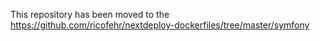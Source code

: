 This repository has been moved to the https://github.com/ricofehr/nextdeploy-dockerfiles/tree/master/symfony
